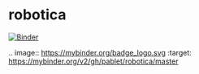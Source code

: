 # robotica

[![Binder](https://mybinder.org/badge_logo.svg)](https://mybinder.org/v2/gh/pablet/robotica/master)

.. image:: https://mybinder.org/badge_logo.svg
 :target: https://mybinder.org/v2/gh/pablet/robotica/master
